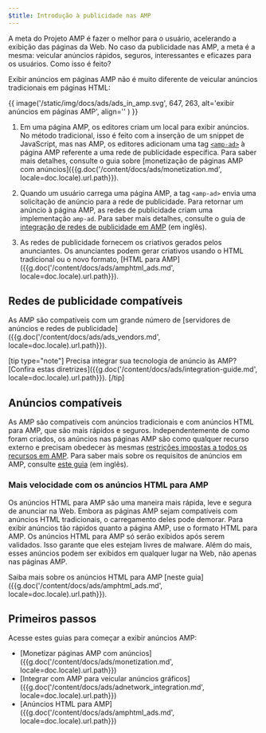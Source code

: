 ```yaml
---
$title: Introdução à publicidade nas AMP
---
```


A meta do Projeto AMP é fazer o melhor para o usuário, acelerando a exibição das páginas da Web. No caso da publicidade nas AMP, a meta é a mesma: veicular anúncios rápidos, seguros, interessantes e eficazes para os usuários. Como isso é feito?  

Exibir anúncios em páginas AMP não é muito diferente de veicular anúncios tradicionais em páginas HTML:

{{ image('/static/img/docs/ads/ads_in_amp.svg', 647, 263, alt='exibir anúncios em páginas AMP', align='' ) }}

1.  Em uma página AMP, os editores criam um local para exibir anúncios. No método tradicional, isso é feito com a inserção de um snippet de JavaScript, mas nas AMP, os editores adicionam uma tag [`<amp-ad>`](/pt_br/docs/reference/components/amp-ad.html) à página AMP referente a uma rede de publicidade específica. Para saber mais detalhes, consulte o guia sobre [monetização de páginas AMP com anúncios]({{g.doc('/content/docs/ads/monetization.md', locale=doc.locale).url.path}}).

2.  Quando um usuário carrega uma página AMP, a tag `<amp-ad>` envia uma solicitação de anúncio para a rede de publicidade. Para retornar um anúncio à página AMP, as redes de publicidade criam uma implementação `amp-ad`. Para saber mais detalhes, consulte o guia de [integração de redes de publicidade em AMP](https://github.com/ampproject/amphtml/blob/master/ads/README.md) (em inglês).

3.  As redes de publicidade fornecem os criativos gerados pelos anunciantes. Os anunciantes podem gerar criativos usando o HTML tradicional ou o novo formato, [HTML para AMP]({{g.doc('/content/docs/ads/amphtml_ads.md', locale=doc.locale).url.path}}). 

## Redes de publicidade compatíveis

As AMP são compatíveis com um grande número de [servidores de anúncios e redes de publicidade]({{g.doc('/content/docs/ads/ads_vendors.md', locale=doc.locale).url.path}}).

[tip type="note"]
Precisa integrar sua tecnologia de anúncio às AMP? [Confira estas diretrizes]({{g.doc('/content/docs/ads/integration-guide.md', locale=doc.locale).url.path}}).
[/tip]

## Anúncios compatíveis

As AMP são compatíveis com anúncios tradicionais e com anúncios HTML para AMP, que são mais rápidos e seguros.  Independentemente de como foram criados, os anúncios nas páginas AMP são como qualquer recurso externo e precisam obedecer às mesmas [restrições impostas a todos os recursos em AMP](/pt_br/learn/about-how/).   Para saber mais sobre os requisitos de anúncios em AMP, consulte [este guia](https://github.com/ampproject/amphtml/blob/master/ads/README.md#constraints) (em inglês).

### Mais velocidade com os anúncios HTML para AMP

Os anúncios HTML para AMP são uma maneira mais rápida, leve e segura de anunciar na Web. Embora as páginas AMP sejam compatíveis com anúncios HTML tradicionais, o carregamento deles pode demorar. Para exibir anúncios tão rápidos quanto a página AMP, use o formato HTML para AMP. Os anúncios HTML para AMP só serão exibidos após serem validados. Isso garante que eles estejam livres de malware. Além do mais, esses anúncios podem ser exibidos em qualquer lugar na Web, não apenas nas páginas AMP.

Saiba mais sobre os anúncios HTML para AMP [neste guia]({{g.doc('/content/docs/ads/amphtml_ads.md', locale=doc.locale).url.path}}).


## Primeiros passos

Acesse estes guias para começar a exibir anúncios AMP:

* [Monetizar páginas AMP com anúncios]({{g.doc('/content/docs/ads/monetization.md', locale=doc.locale).url.path}})
* [Integrar com AMP para veicular anúncios gráficos]({{g.doc('/content/docs/ads/adnetwork_integration.md', locale=doc.locale).url.path}})
* [Anúncios HTML para AMP]({{g.doc('/content/docs/ads/amphtml_ads.md', locale=doc.locale).url.path}})
 

